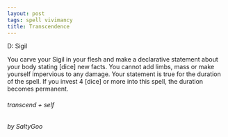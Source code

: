 ```yaml
---
layout: post
tags: spell vivimancy
title: Transcendence
---
```

D: Sigil

You carve your Sigil in your flesh and make a declarative statement about your body stating [dice] new facts. You cannot add limbs, mass or make yourself impervious to any damage. Your statement is true for the duration of the spell. If you invest 4 [dice] or more into this spell, the duration becomes permanent. 

###### transcend + self
###### by SaltyGoo
